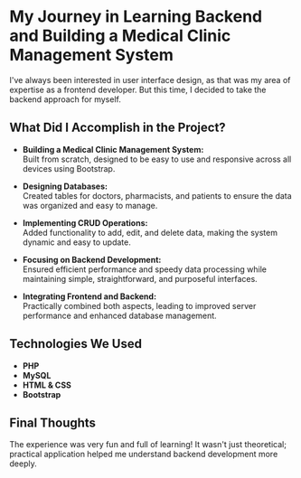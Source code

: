 # My Journey in Learning Backend and Building a Medical Clinic Management System

I've always been interested in user interface design, as that was my area of expertise as a frontend developer. But this time, I decided to take the backend approach for myself.

## What Did I Accomplish in the Project?

- **Building a Medical Clinic Management System:**  
  Built from scratch, designed to be easy to use and responsive across all devices using Bootstrap.

- **Designing Databases:**  
  Created tables for doctors, pharmacists, and patients to ensure the data was organized and easy to manage.

- **Implementing CRUD Operations:**  
  Added functionality to add, edit, and delete data, making the system dynamic and easy to update.

- **Focusing on Backend Development:**  
  Ensured efficient performance and speedy data processing while maintaining simple, straightforward, and purposeful interfaces.

- **Integrating Frontend and Backend:**  
  Practically combined both aspects, leading to improved server performance and enhanced database management.

## Technologies We Used

- **PHP**
- **MySQL**
- **HTML & CSS**
- **Bootstrap**

## Final Thoughts

The experience was very fun and full of learning! It wasn't just theoretical; practical application helped me understand backend development more deeply.
